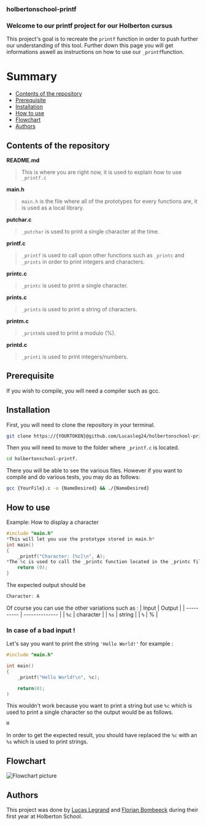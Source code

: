 ### holbertonschool-printf
### Welcome to our printf project for our Holberton cursus

This project's goal is to recreate the `printf` function in order to push further our understanding of this tool.
Further down this page you will get informations aswell as instructions on how to use our `_printf`function.

# Summary
+ [Contents of the repository](https://github.com/Lucasleg24/holbertonschool-printf/blob/Florian/README.md#contents-of-the-repository)
+ [Prerequisite](https://github.com/Lucasleg24/holbertonschool-printf/blob/Florian/README.md#prerequisite)
+ [Installation](https://github.com/Lucasleg24/holbertonschool-printf/blob/Florian/README.md#installation)
+ [How to use](https://github.com/Lucasleg24/holbertonschool-printf/blob/Florian/README.md#how-to-use)
+ [Flowchart](https://github.com/Lucasleg24/holbertonschool-printf/blob/Florian/README.md#flowchart)
+ [Authors](https://github.com/Lucasleg24/holbertonschool-printf/blob/Florian/README.md#flowchart)

## Contents of the repository
**README.md**
> This is where you are right now, it is used to explain how to use `_printf.c`

**main.h**
> `main.h` is the file where all of the prototypes for every functions are, it is used as a local library.

**putchar.c**
> `_putchar` is used to print a single character at the time.

**printf.c**
> `_printf` is used to call upon other functions such as `_printc` and `_prints` in order to print integers and characters.

**printc.c**
> `_printc` is used to print a single character.

**prints.c**
> `_prints` is used to print a string of characters.

**printm.c**
> `_printm`is used to print a modulo (%).

**printd.c**
> `_printi` is used to print integers/numbers.

## Prerequisite
If you wish to compile, you will need a compiler such as gcc.

## Installation
First, you will need to clone the repository in your terminal.
```bash
git clone https://{YOURTOKEN}@github.com/Lucasleg24/holbertonschool-printf.git
```
Then you will need to move to the folder where `_printf.c` is located.
```bash
cd holbertonschool-printf.
```
There you will be able to see the various files.
However if you want to compile and do various tests, you may do as follows:
```bash
gcc {YourFile}.c -o {NameDesired} && ./{NameDesired}
```

## How to use
Example:
How to display a character
```c
#include "main.h"
*This will let you use the prototype stored in main.h*
int main()
{
	_printf("Character: [%c]\n", A);
*The %c is used to call the _printc function located in the _printc file which is pointed into the main.h file*
	return (0);
}
```

The expected output should be
```c
Character: A
```

Of course you can use the other variations such as :
| Input  |     Output     |
| ---------- | -------------- |
| `%c`        | character      |
| `%s`        | string         |
| `%`        | %              |

### In case of a bad input !
Let's say you want to print the string `'Hello World!'`
for example :
```c
#include "main.h"

int main()
{
	_printf("Hello World!\n", %c);

	return(0);
)
```
This wouldn't work because you want to print a string but use `%c` which is used to print a single character so the output would be as follows.
```c
H
```
In order to get the expected result, you should have replaced the `%c` with an `%s` which is used to print strings.

## Flowchart

![Flowchart picture](https://www.pixenli.com/image/2snmsbb3)

## Authors

This project was done by [Lucas Legrand](https://github.com/Lucasleg24) and [Florian Bombeeck](https://github.com/Pandor3) during their first year at Holberton School.
